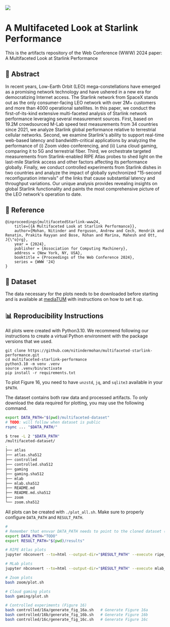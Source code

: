 [![](https://img.shields.io/badge/WWW'24-Paper-blue)]()

# A Multifaceted Look at Starlink Performance

This is the artifacts repository of the Web Conference (WWW) 2024 paper: A Multifaceted Look at Starlink Performance

## 📖 Abstract
In recent years, Low-Earth Orbit (LEO) mega-constellations have emerged as a promising network technology and have ushered in a new era for democratizing Internet access. The Starlink network from SpaceX stands out as the only consumer-facing LEO network with over 2M+ customers and more than 4000 operational satellites. In this paper, we conduct the first-of-its-kind extensive multi-faceted analysis of Starlink network performance leveraging several measurement sources. First, based on 19.2M crowdsourced M-Lab speed test measurements from 34 countries since 2021, we analyze Starlink global performance relative to terrestrial cellular networks. Second, we examine Starlink's ability to support real-time web-based latency and bandwidth-critical applications by analyzing the performance of (i) Zoom video conferencing, and (ii) Luna cloud gaming, comparing it to 5G and terrestrial fiber. Third, we orchestrate targeted measurements from Starlink-enabled RIPE Atlas probes to shed light on the last-mile Starlink access and other factors affecting its performance globally. Finally, we conduct controlled experiments from Starlink dishes in two countries and analyze the impact of globally synchronized "15-second reconfiguration intervals" of the links that cause substantial latency and throughput variations. Our unique analysis provides revealing insights on global Starlink functionality and paints the most comprehensive picture of the LEO network's operation to date.

## 📝 Reference 
```
@inproceedings{multifacetedStarlink-www24,
	title={{A Multifaceted Look at Starlink Performance}},
  	author={Mohan, Nitinder and Ferguson, Andrew and Cech, Hendrik and Renatin, Prakita Rayyan and Bose, Rohan and Marina, Mahesh and Ott, J{\"o}rg},
	year = {2024}, 
	publisher = {Association for Computing Machinery}, 
	address = {New York, NY, USA}, 
	booktitle = {Proceedings of the Web Conference 2024},
	series = {WWW '24}
}
```

## 💾 Dataset

The data necessary for the plots needs to be downloaded before starting and is available at [mediaTUM](https://mediatum.ub.tum.de/1734703) with instructions on how to set it up. 


## 📊 Reproducibility Instructions
All plots were created with Python3.10. We recommend following our instructions to create a virtual Python environment with the package versions that we used.

```
git clone https://github.com/nitindermohan/multifaceted-starlink-performance.git
cd multifaceted-starlink-performance
python3.10 -m venv .venv
source .venv/bin/activate
pip install -r requirements.txt
```

To plot Figure 16, you need to have `unzstd`, `jq`, and `sqlite3` available in your `$PATH`.

The dataset contains both raw data and processed artifacts. To only download the data required for plotting, you may use the following command.

``` sh
export DATA_PATH="$(pwd)/multifaceted-dataset"
# TODO: will follow when dataset is public
rsync ... "$DATA_PATH/"

$ tree -L 2 "$DATA_PATH"
/multifaceted-dataset/
.
├── atlas
├── atlas.sha512
├── controlled
├── controlled.sha512
├── gaming
├── gaming.sha512
├── mlab
├── mlab.sha512
├── README.md
├── README.md.sha512
├── zoom
└── zoom.sha512
```

All plots can be created with `./plot_all.sh`. Make sure to properly configure `DATA_PATH` and `RESULT_PATH`.
``` sh
#
# Remember that envvar DATA_PATH needs to point to the cloned dataset (see the previous step)
export DATA_PATH="TODO"
export RESULT_PATH="$(pwd)/results"

# RIPE Atlas plots
jupyter nbconvert --to=html --output-dir="$RESULT_PATH" --execute ripe_atlas_figures/ripe_atlas_repr.ipynb

# MLab plots
jupyter nbconvert --to=html --output-dir="$RESULT_PATH" --execute mlab_figures/mlab_concise.ipynb

# Zoom plots
bash zoom/plot.sh

# Cloud gaming plots
bash gaming/plot.sh

# Controlled experiments (Figure 16)
bash controlled/16a/generate_fig_16a.sh   # Generate Figure 16a
bash controlled/16b/generate_fig_16b.sh   # Generate Figure 16b
bash controlled/16c/generate_fig_16c.sh   # Generate Figure 16c
```

